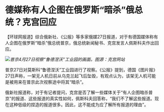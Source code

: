 # 德媒称有人企图在俄罗斯“暗杀”俄总统？克宫回应

【环球网报道】综合俄新社、《公报》等多家俄媒27日报道，对于有德国媒体称有人企图在俄罗斯“暗杀”俄总统普京，俄总统新闻秘书、克宫发言人佩斯科夫作出回应。

![](https://inews.gtimg.com/om_bt/OSv0ySUSsu_8mNkp27EM1zYe5hTIZu8FcTXGaBYph5dz8AA/1000)_普京4月27日视察“鲁德涅沃”工业园的画面。图源：克宫网站_

普京27日对莫斯科“鲁德涅沃”工业园进行了视察。《公报》提到，德国《图片报》27日声称，一架无人机日前从乌克兰起飞后坠毁，有观点认为，该架无人机可能是被用来在普京此次视察途中将其“暗杀”。

俄新社报道称，对于有记者提问，克宫是否了解一些媒体关于“有人企图暗杀普京”的报道、这些报道的真实性如何，佩斯科夫回答称，“我们不了解这些报道。现在这种低级的捏造的报道很多。因此，这不能成为应了解所有报道的理由”。

